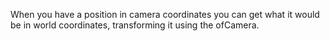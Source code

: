 When you have a position in camera coordinates you can get what it would be in world coordinates, transforming it using the ofCamera.
